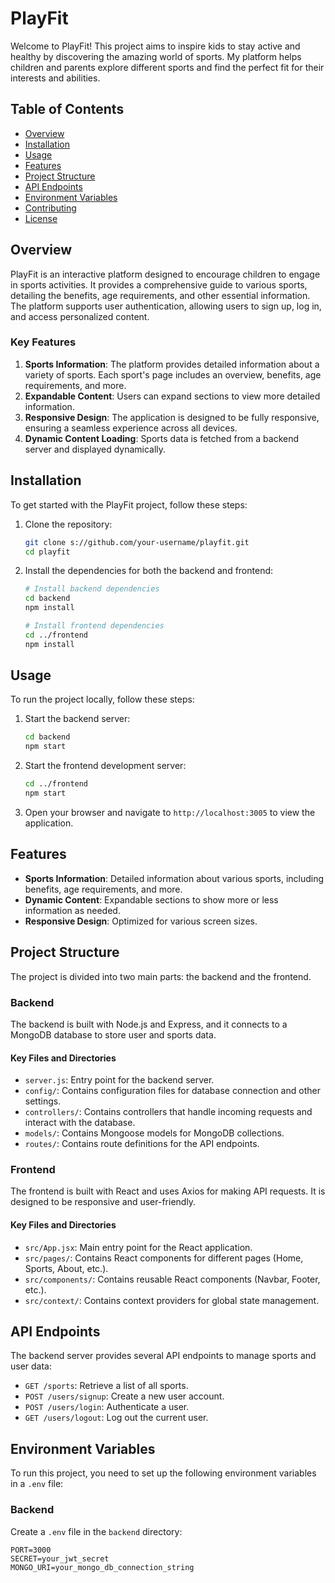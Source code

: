 # PlayFit

Welcome to PlayFit! This project aims to inspire kids to stay active and healthy by discovering the amazing world of sports. My platform helps children and parents explore different sports and find the perfect fit for their interests and abilities.

## Table of Contents

- [Overview](#overview)
- [Installation](#installation)
- [Usage](#usage)
- [Features](#features)
- [Project Structure](#project-structure)
- [API Endpoints](#api-endpoints)
- [Environment Variables](#environment-variables)
- [Contributing](#contributing)
- [License](#license)

## Overview

PlayFit is an interactive platform designed to encourage children to engage in sports activities. It provides a comprehensive guide to various sports, detailing the benefits, age requirements, and other essential information. The platform supports user authentication, allowing users to sign up, log in, and access personalized content.

### Key Features


1. **Sports Information**: The platform provides detailed information about a variety of sports. Each sport's page includes an overview, benefits, age requirements, and more.
2. **Expandable Content**: Users can expand sections to view more detailed information.
3. **Responsive Design**: The application is designed to be fully responsive, ensuring a seamless experience across all devices.
4. **Dynamic Content Loading**: Sports data is fetched from a backend server and displayed dynamically.

## Installation

To get started with the PlayFit project, follow these steps:

1. Clone the repository:

    ```bash
    git clone s://github.com/your-username/playfit.git
    cd playfit
    ```

2. Install the dependencies for both the backend and frontend:

    ```bash
    # Install backend dependencies
    cd backend
    npm install

    # Install frontend dependencies
    cd ../frontend
    npm install
    ```

## Usage

To run the project locally, follow these steps:

1. Start the backend server:

    ```bash
    cd backend
    npm start
    ```

2. Start the frontend development server:

    ```bash
    cd ../frontend
    npm start
    ```

3. Open your browser and navigate to `http://localhost:3005` to view the application.

## Features

- **Sports Information**: Detailed information about various sports, including benefits, age requirements, and more.
- **Dynamic Content**: Expandable sections to show more or less information as needed.
- **Responsive Design**: Optimized for various screen sizes.


## Project Structure

The project is divided into two main parts: the backend and the frontend.

### Backend

The backend is built with Node.js and Express, and it connects to a MongoDB database to store user and sports data.

#### Key Files and Directories

- `server.js`: Entry point for the backend server.
- `config/`: Contains configuration files for database connection and other settings.
- `controllers/`: Contains controllers that handle incoming requests and interact with the database.
- `models/`: Contains Mongoose models for MongoDB collections.
- `routes/`: Contains route definitions for the API endpoints.

### Frontend

The frontend is built with React and uses Axios for making API requests. It is designed to be responsive and user-friendly.

#### Key Files and Directories

- `src/App.jsx`: Main entry point for the React application.
- `src/pages/`: Contains React components for different pages (Home, Sports, About, etc.).
- `src/components/`: Contains reusable React components (Navbar, Footer, etc.).
- `src/context/`: Contains context providers for global state management.

## API Endpoints

The backend server provides several API endpoints to manage sports and user data:

- `GET /sports`: Retrieve a list of all sports.
- `POST /users/signup`: Create a new user account.
- `POST /users/login`: Authenticate a user.
- `GET /users/logout`: Log out the current user.

## Environment Variables

To run this project, you need to set up the following environment variables in a `.env` file:

### Backend

Create a `.env` file in the `backend` directory:

```env
PORT=3000
SECRET=your_jwt_secret
MONGO_URI=your_mongo_db_connection_string



